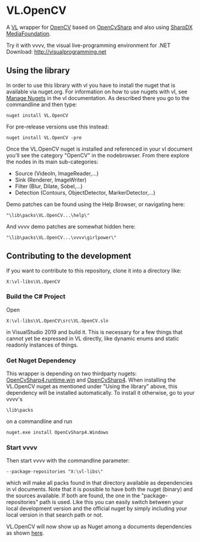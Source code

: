 # VL.OpenCV
A [VL](https://vvvv.org/documentation/vl) wrapper for [OpenCV](https://opencv.org) based on [OpenCvSharp](https://github.com/shimat/opencvsharp) and also using [SharpDX MediaFoundation](http://sharpdx.org/wiki/class-library-api/mediafoundation/).

Try it with vvvv, the visual live-programming environment for .NET  
Download: http://visualprogramming.net

## Using the library
In order to use this library with vl you have to install the nuget that is available via nuget.org. For information on how to use nugets with vl, see [Manage Nugets](https://thegraybook.vvvv.org/reference/libraries/dependencies.html#manage-nugets) in the vl documentation. As described there you go to the commandline and then type:

    nuget install VL.OpenCV

For pre-release versions use this instead:

	nuget install VL.OpenCV -pre

Once the VL.OpenCV nuget is installed and referenced in your vl document you'll see the category "OpenCV" in the nodebrowser. From there explore the nodes in its main sub-categories:

- Source (VideoIn, ImageReader,...)
- Sink (Renderer, ImageWriter)
- Filter (Blur, Dilate, Sobel,...)
- Detection (Contours, ObjectDetector, MarkerDetector,...)

Demo patches can be found using the Help Browser, or navigating here:

    "\lib\packs\VL.OpenCV...\help\"

And vvvv demo patches are somewhat hidden here:

    "\lib\packs\VL.OpenCV...\vvvv\girlpower\"

## Contributing to the development
If you want to contribute to this repository, clone it into a directory like:
 
    X:\vl-libs\VL.OpenCV

### Build the C# Project
Open

    X:\vl-libs\VL.OpenCV\src\VL.OpenCV.sln
    
in VisualStudio 2019 and build it. This is necessary for a few things that cannot yet be expressed in VL directly, like dynamic enums and static readonly instances of things. 

### Get Nuget Dependency
This wrapper is depending on two thirdparty nugets: [OpenCvSharp4.runtime.win](https://github.com/shimat/opencvsharp#installation) and [OpenCvSharp4](https://github.com/shimat/opencvsharp#installation). When installing the VL.OpenCV nuget as mentioned under "Using the library" above, this dependency will be installed automatically. To install it otherwise, go to your vvvv's

    \lib\packs 
    
on a commandline and run

    nuget.exe install OpenCvSharp4.Windows

### Start vvvv
Then start vvvv with the commandline parameter:

    --package-repositories "X:\vl-libs\"
    
which will make all packs found in that directory available as dependencies in vl documents. Note that it is possible to have both the nuget (binary) and the sources available. If both are found, the one in the "package-repositories" path is used. Like this you can easily switch between your local development version and the official nuget by simply including your local version in that search path or not.

VL.OpenCV will now show up as Nuget among a documents dependencies as shown [here](https://thegraybook.vvvv.org/reference/libraries/dependencies.html#nugets).
